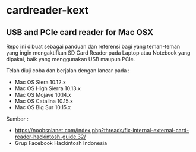 # cardreader-kext

## USB and PCIe card reader for Mac OSX

Repo ini dibuat sebagai panduan dan referensi bagi yang teman-teman yang ingin mengaktifkan SD Card Reader pada Laptop atau Notebook yang dipakai, baik yang menggunakan USB maupun PCIe.

Telah diuji coba dan berjalan dengan lancar pada :
- Mac OS Siera 10.12.x
- Mac OS High Sierra 10.13.x
- Mac OS Mojave 10.14.x
- Mac OS Catalina 10.15.x
- Mac OS Big Sur 10.15.x

Sumber :
- https://noobsplanet.com/index.php?threads/fix-internal-external-card-reader-hackintosh-guide.32/
- Grup Facebook Hackintosh Indonesia
